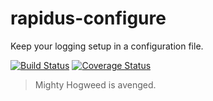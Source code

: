 # rapidus-configure

Keep your logging setup in a configuration file.

[![Build Status](https://travis-ci.org/keis/rapidus-configure.svg?branch=master)](https://travis-ci.org/keis/rapidus-configure)
[![Coverage Status](https://coveralls.io/repos/keis/rapidus-configure/badge.png?branch=master)](https://coveralls.io/r/keis/rapidus-configure?branch=master)

> Mighty Hogweed is avenged.
